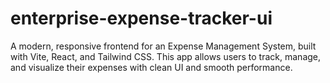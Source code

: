 # enterprise-expense-tracker-ui

A modern, responsive frontend for an Expense Management System, built with Vite, React, and Tailwind CSS. This app allows users to track, manage, and visualize their expenses with clean UI and smooth performance.
